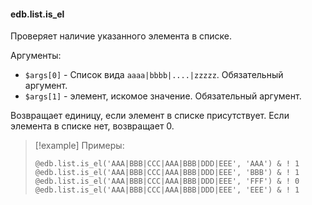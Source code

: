 #### edb.list.is_el

Проверяет наличие указанного элемента в списке.

Аргументы:

* `$args[0]` - Список вида `aaaa|bbbb|....|zzzzz`. Обязательный аргумент.
* `$args[1]` - элемент, искомое значение. Обязательный аргумент.

Возвращает единицу, если элемент в списке присутствует. Если элемента в списке нет, возвращает 0.

> [!example] Примеры:
> 
> ```qsp
> @edb.list.is_el('AAA|BBB|CCC|AAA|BBB|DDD|EEE', 'AAA') & ! 1
> @edb.list.is_el('AAA|BBB|CCC|AAA|BBB|DDD|EEE', 'BBB') & ! 1
> @edb.list.is_el('AAA|BBB|CCC|AAA|BBB|DDD|EEE', 'FFF') & ! 0
> @edb.list.is_el('AAA|BBB|CCC|AAA|BBB|DDD|EEE', 'EEE') & ! 1
> ```
